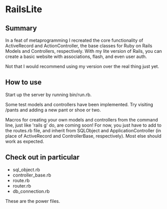 # RailsLite

## Summary

In a feat of metaprogramming I recreated the core functionality of ActiveRecord and ActionController, the base classes for Ruby on Rails Models and Controllers, respectively. With my lite version of Rails, you can create a basic website with associations, flash, and even user auth.

Not that I would recommend using my version over the real thing just yet.

## How to use

Start up the server by running bin/run.rb.

Some test models and controllers have been implemented. Try visiting /pants and adding a new pant or shoe or two.

Macros for creating your own models and controllers from the command line, just like 'rails g' do, are coming soon! For now, you just have to add to the routes.rb file, and inherit from SQLObject and ApplicationController (in place of ActiveRecord and ControllerBase, respectively). Most else should work as expected.

## Check out in particular

- sql_object.rb
- controller_base.rb
- route.rb
- router.rb
- db_connection.rb

These are the power files.
